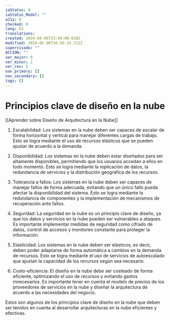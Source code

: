 ```yaml
---
iaStatus: 0
iaStatus_Model: ""
a11y: 0
checked: 0
lang: ES
translations: 
created: 2024-04-06T23:49:00.610Z
modified: 2024-05-06T16:55:15.712Z
supervisado: ""
ACCION: ""
ver_major: 0
ver_minor: 2
ver_rev: 5
nav_primary: []
nav_secondary: []
tags: []
---
```

# Principios clave de diseño en la nube

[[Aprender sobre Diseño de Arquitectura en la Nube]]

1. Escalabilidad: Los sistemas en la nube deben ser capaces de escalar de forma horizontal y vertical para manejar diferentes cargas de trabajo. Esto se logra mediante el uso de recursos elásticos que se pueden ajustar de acuerdo a la demanda.

2. Disponibilidad: Los sistemas en la nube deben estar diseñados para ser altamente disponibles, permitiendo que los usuarios accedan a ellos en todo momento. Esto se logra mediante la replicación de datos, la redundancia de servicios y la distribución geográfica de los recursos.

3. Tolerancia a fallos: Los sistemas en la nube deben ser capaces de manejar fallos de forma adecuada, evitando que un único fallo pueda afectar la disponibilidad del sistema. Esto se logra mediante la redundancia de componentes y la implementación de mecanismos de recuperación ante fallos.

4. Seguridad: La seguridad en la nube es un principio clave de diseño, ya que los datos y servicios en la nube pueden ser vulnerables a ataques. Es importante implementar medidas de seguridad como cifrado de datos, control de accesos y monitoreo constante para proteger la información.

5. Elasticidad: Los sistemas en la nube deben ser elásticos, es decir, deben poder adaptarse de forma automática a cambios en la demanda de recursos. Esto se logra mediante el uso de servicios de autoescalado que ajustan la capacidad de los recursos según sea necesario.

6. Costo-eficiencia: El diseño en la nube debe ser costeado de forma eficiente, optimizando el uso de recursos y evitando gastos innecesarios. Es importante tener en cuenta el modelo de precios de los proveedores de servicios en la nube y diseñar la arquitectura de acuerdo a las necesidades del negocio.

Estos son algunos de los principios clave de diseño en la nube que deben ser tenidos en cuenta al desarrollar arquitecturas en la nube eficientes y efectivas.
